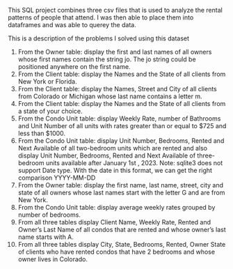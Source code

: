 This SQL project combines three csv files that is used to analyze the rental patterns of people that attend. 
I was then able to place them into dataframes and was able to querey the data. 

This is a description of the problems I solved using this dataset 

1. From the Owner table: display the first and last names of all owners whose first names contain
the string jo. The jo string could be positioned anywhere on the first name.
2. From the Client table: display the Names and the State of all clients from New York or Florida.
3. From the Client table: display the Names, Street and City of all clients from Colorado or
Michigan whose last name contains a letter m.
4. From the Client table: display the Names and the State of all clients from a state of your choice.
5. From the Condo Unit table: display Weekly Rate, number of Bathrooms and Unit Number of all
units with rates greater than or equal to $725 and less than $1000.
6. From the Condo Unit table: display Unit Number, Bedrooms, Rented and Next Available of all
two-bedroom units which are rented and also display Unit Number, Bedrooms, Rented and Next
Available of three-bedroom units available after January 1st , 2023. Note: sqlite3 does not support
Date type. With the date in this format, we can get the right comparison YYYY-MM-DD
7. From the Owner table: display the first name, last name, street, city and state of all owners
whose last names start with the letter G and are from New York.
8. From the Condo Unit table: display average weekly rates grouped by number of bedrooms.
9. From all three tables display Client Name, Weekly Rate, Rented and Owner’s Last Name of all
condos that are rented and whose owner’s last name starts with A.
10. From all three tables display City, State, Bedrooms, Rented, Owner State of clients who have
rented condos that have 2 bedrooms and whose owner lives in Colorado.
